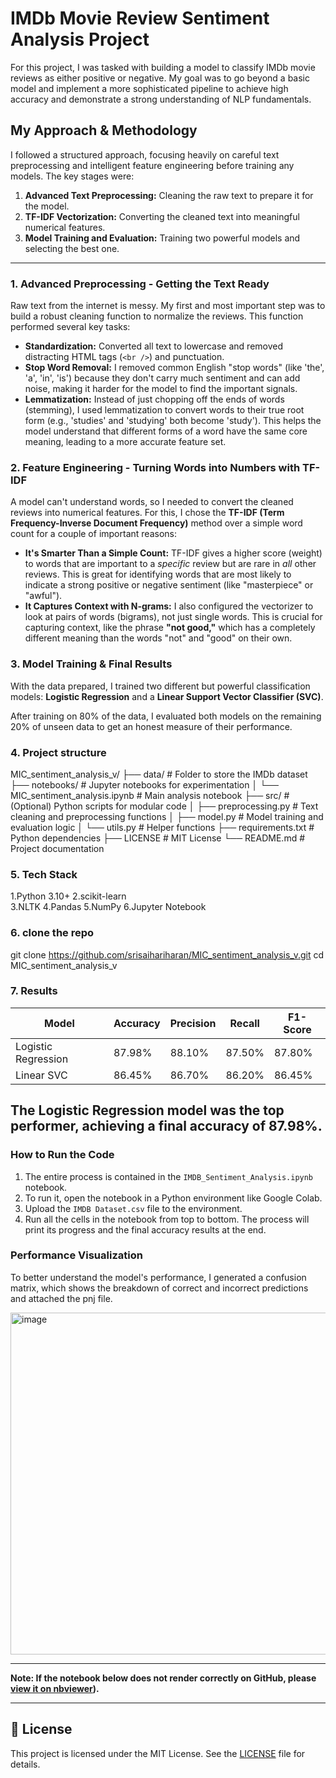 # IMDb Movie Review Sentiment Analysis Project

For this project, I was tasked with building a model to classify IMDb movie reviews as either positive or negative. My goal was to go beyond a basic model and implement a more sophisticated pipeline to achieve high accuracy and demonstrate a strong understanding of NLP fundamentals.

## My Approach & Methodology

I followed a structured approach, focusing heavily on careful text preprocessing and intelligent feature engineering before training any models. The key stages were:

1.  **Advanced Text Preprocessing:** Cleaning the raw text to prepare it for the model.
2.  **TF-IDF Vectorization:** Converting the cleaned text into meaningful numerical features.
3.  **Model Training and Evaluation:** Training two powerful models and selecting the best one.

---

### 1. Advanced Preprocessing - Getting the Text Ready

Raw text from the internet is messy. My first and most important step was to build a robust cleaning function to normalize the reviews. This function performed several key tasks:

* **Standardization:** Converted all text to lowercase and removed distracting HTML tags (`<br />`) and punctuation.
* **Stop Word Removal:** I removed common English "stop words" (like 'the', 'a', 'in', 'is') because they don't carry much sentiment and can add noise, making it harder for the model to find the important signals.
* **Lemmatization:** Instead of just chopping off the ends of words (stemming), I used lemmatization to convert words to their true root form (e.g., 'studies' and 'studying' both become 'study'). This helps the model understand that different forms of a word have the same core meaning, leading to a more accurate feature set.

### 2. Feature Engineering - Turning Words into Numbers with TF-IDF

A model can't understand words, so I needed to convert the cleaned reviews into numerical features. For this, I chose the **TF-IDF (Term Frequency-Inverse Document Frequency)** method over a simple word count for a couple of important reasons:

* **It's Smarter Than a Simple Count:** TF-IDF gives a higher score (weight) to words that are important to a *specific* review but are rare in *all* other reviews. This is great for identifying words that are most likely to indicate a strong positive or negative sentiment (like "masterpiece" or "awful").
* **It Captures Context with N-grams:** I also configured the vectorizer to look at pairs of words (bigrams), not just single words. This is crucial for capturing context, like the phrase **"not good,"** which has a completely different meaning than the words "not" and "good" on their own.

### 3. Model Training & Final Results

With the data prepared, I trained two different but powerful classification models: **Logistic Regression** and a **Linear Support Vector Classifier (SVC)**.

After training on 80% of the data, I evaluated both models on the remaining 20% of unseen data to get an honest measure of their performance.
### 4. Project structure 

MIC_sentiment_analysis_v/ ├── data/ # Folder to store the IMDb dataset ├── notebooks/ # Jupyter notebooks for experimentation │ └── MIC_sentiment_analysis.ipynb # Main analysis notebook ├── src/ # (Optional) Python scripts for modular code │ ├── preprocessing.py # Text cleaning and preprocessing functions │ ├── model.py # Model training and evaluation logic │ └── utils.py # Helper functions ├── requirements.txt # Python dependencies ├── LICENSE # MIT License └── README.md # Project documentation

### 5. Tech Stack
1.Python 3.10+
2.scikit-learn    
3.NLTK
4.Pandas
5.NumPy
6.Jupyter Notebook

### 6. clone the repo

git clone https://github.com/srisaihariharan/MIC_sentiment_analysis_v.git
cd MIC_sentiment_analysis_v

### 7. Results

| Model               | Accuracy  | Precision | Recall | F1-Score |
|--------------------|-----------|-----------|--------|----------|
| Logistic Regression| 87.98%    | 88.10%    | 87.50% | 87.80%   |
| Linear SVC         | 86.45%    | 86.70%    | 86.20% | 86.45%   |

**The Logistic Regression model was the top performer, achieving a final accuracy of 87.98%.**
---
### How to Run the Code

1.  The entire process is contained in the `IMDB_Sentiment_Analysis.ipynb` notebook.
2.  To run it, open the notebook in a Python environment like Google Colab.
3.  Upload the `IMDB Dataset.csv` file to the environment.
4.  Run all the cells in the notebook from top to bottom. The process will print its progress and the final accuracy results at the end.
### Performance Visualization

To better understand the model's performance, I generated a confusion matrix, which shows the breakdown of correct and incorrect predictions and attached the pnj file.


<img width="649" height="547" alt="image" src="https://github.com/user-attachments/assets/ab26f93f-8f01-4363-9af2-7f88b11a2144" />

---
**Note: If the notebook below does not render correctly on GitHub, please [view it on nbviewer](https://nbviewer.org/github/srisaihariharan/MIC_sentiment_analysis_v/tree/main/)).**

---
## 📜 License

This project is licensed under the MIT License. See the [LICENSE](LICENSE) file for details.

